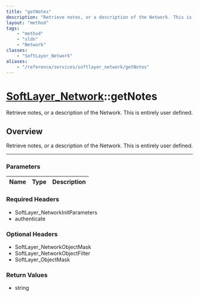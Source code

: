 ```yaml
---
title: "getNotes"
description: "Retrieve notes, or a description of the Network. This is entirely user defined."
layout: "method"
tags:
    - "method"
    - "sldn"
    - "Network"
classes:
    - "SoftLayer_Network"
aliases:
    - "/reference/services/softlayer_network/getNotes"
---
```

# [SoftLayer_Network](/reference/services/SoftLayer_Network)::getNotes

Retrieve notes, or a description of the Network. This is entirely user defined.


## Overview 
Retrieve notes, or a description of the Network. This is entirely user defined.

-----

### Parameters 
|Name | Type | Description |
| --- | --- | --- |


### Required Headers
* SoftLayer_NetworkInitParameters
* authenticate


### Optional Headers
* SoftLayer_NetworkObjectMask
* SoftLayer_NetworkObjectFilter
* SoftLayer_ObjectMask

### Return Values
* string




